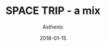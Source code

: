 ---
title: "SPACE TRIP - a mix"
subtitle: "Asthenic"
customForwardUrl: "https://www.youtube.com/watch?v=WI4-HUn8dFc"
displayImg: "https://img.youtube.com/vi/WI4-HUn8dFc/0.jpg"
date: "2018-01-15"
newTab: true 
---